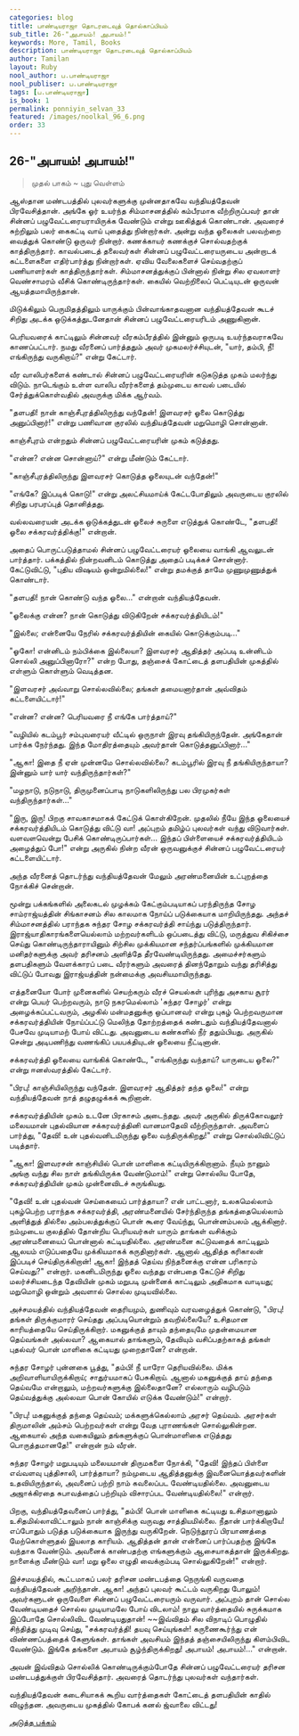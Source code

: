 ```yaml
---
categories: blog
title: பாண்டியராஜா தொடரடைவுத் தொல்காப்பியம்
sub_title: 26-"அபாயம்! அபாயம்!"
keywords: More, Tamil, Books
description: பாண்டியராஜா தொடரடைவுத் தொல்காப்பியம்
author: Tamilan
layout: Ruby
nool_author: ப.பாண்டியராஜா
nool_publiser: ப.பாண்டியராஜா
tags: [ப.பாண்டியராஜா]
is_book: 1
permalink: ponniyin_selvan_33
featured: /images/noolkal_96_6.png
order: 33
---
```



## 26-"அபாயம்! அபாயம்!"

> முதல் பாகம் ~ புது வெள்ளம்

ஆஸ்தான மண்டபத்தில் புலவர்களுக்கு முன்னதாகவே வந்தியத்தேவன் பிரவேசித்தான். அங்கே ஓர் உயர்ந்த சிம்மாசனத்தில் கம்பீரமாக வீற்றிருப்பவர் தான் சின்னப் பழுவேட்டரையராயிருக்க வேண்டும் என்று ஊகித்துக் கொண்டான். அவரைச் சுற்றிலும் பலர் கைகட்டி வாய் புதைத்து நின்றார்கள். அன்று வந்த ஓலைகள் பலவற்றை வைத்துக் கொண்டு ஒருவர் நின்றார். கணக்காயர் கணக்குச் சொல்வதற்குக் காத்திருந்தார். காவல்படைத் தலைவர்கள் சின்னப் பழுவேட்டரையருடைய அன்றாடக் கட்டளைகளை எதிர்பார்த்து நின்றார்கள். ஏவிய வேலைகளைச் செய்வதற்குப் பணியாளர்கள் காத்திருந்தார்கள். சிம்மாசனத்துக்குப் பின்னால் நின்று சில ஏவலாளர் வெண்சாமரம் வீசிக் கொண்டிருந்தார்கள். கையில் வெற்றிலைப் பெட்டியுடன் ஒருவன் ஆயத்தமாயிருந்தான்.

மிடுக்கிலும் பெருமிதத்திலும் யாருக்கும் பின்வாங்காதவனான வந்தியத்தேவன் கூடச் சிறிது அடக்க ஒடுக்கத்துடனேதான் சின்னப் பழுவேட்டரையரிடம் அணுகினான்.

பெரியவரைக் காட்டிலும் சின்னவர் வீரகம்பீரத்தில் இன்னும் ஒருபடி உயர்ந்தவராகவே காணப்பட்டார். நமது வீரனைப் பார்த்ததும் அவர் முகமலர்ச்சியுடன், "யார், தம்பி, நீ! எங்கிருந்து வருகிறாய்?" என்று கேட்டார்.

வீர வாலிபர்களைக் கண்டால் சின்னப் பழுவேட்டரையரின் கடுகடுத்த முகம் மலர்ந்து விடும். நாடெங்கும் உள்ள வாலிப வீரர்களைத் தம்முடைய காவல் படையில் சேர்த்துக்கொள்வதில் அவருக்கு மிக்க ஆர்வம்.

"தளபதி! நான் காஞ்சீபுரத்திலிருந்து வந்தேன்! இளவரசர் ஓலை கொடுத்து அனுப்பினார்!" என்று பணிவான குரலில் வந்தியத்தேவன் மறுமொழி சொன்னான்.

காஞ்சீபுரம் என்றதும் சின்னப் பழுவேட்டரையரின் முகம் கடுத்தது.

"என்ன? என்ன சொன்னாய்?" என்று மீண்டும் கேட்டார்.

"காஞ்சீபுரத்திலிருந்து இளவரசர் கொடுத்த ஓலையுடன் வந்தேன்!"

"எங்கே? இப்படிக் கொடு!" என்று அலட்சியமாய்க் கேட்டபோதிலும் அவருடைய குரலில் சிறிது பரபரப்புத் தொனித்தது.

வல்லவரையன் அடக்க ஒடுக்கத்துடன் ஓலைச் சுருளை எடுத்துக் கொண்டே, "தளபதி! ஓலை சக்கரவர்த்திக்கு!" என்றான்.

அதைப் பொருட்படுத்தாமல் சின்னப் பழுவேட்டரையர் ஓலையை வாங்கி ஆவலுடன் பார்த்தார். பக்கத்தில் நின்றவனிடம் கொடுத்து அதைப் படிக்கச் சொன்னார். கேட்டுவிட்டு, "புதிய விஷயம் ஒன்றுமில்லை!" என்று தமக்குத் தாமே முணுமுணுத்துக் கொண்டார்.

"தளபதி! நான் கொண்டு வந்த ஓலை..." என்றான் வந்தியத்தேவன்.

"ஓலைக்கு என்ன? நான் கொடுத்து விடுகிறேன் சக்கரவர்த்தியிடம்!"

"இல்லை; என்னையே நேரில் சக்கரவர்த்தியின் கையில் கொடுக்கும்படி..."

"ஓகோ! என்னிடம் நம்பிக்கை இல்லையா? இளவரசர் ஆதித்தர் அப்படி உன்னிடம் சொல்லி அனுப்பினாரோ?" என்ற போது, தஞ்சைக் கோட்டைத் தளபதியின் முகத்தில் எள்ளும் கொள்ளும் வெடித்தன.

"இளவரசர் அவ்வாறு சொல்லவில்லை; தங்கள் தமையனார்தான் அவ்விதம் கட்டளையிட்டார்!"

"என்ன? என்ன? பெரியவரை நீ எங்கே பார்த்தாய்?"

"வழியில் கடம்பூர் சம்புவரையர் வீட்டில் ஒருநாள் இரவு தங்கியிருந்தேன். அங்கேதான் பார்க்க நேர்ந்தது. இந்த மோதிரத்தையும் அவர்தான் கொடுத்தனுப்பினார்..."

"ஆகா! இதை நீ ஏன் முன்னமே சொல்லவில்லை? கடம்பூரில் இரவு நீ தங்கியிருந்தாயா? இன்னும் யார் யார் வந்திருந்தார்கள்?"

"மழநாடு, நடுநாடு, திருமுனைப்பாடி நாடுகளிலிருந்து பல பிரமுகர்கள் வந்திருந்தார்கள்..."

"இரு, இரு! பிறகு சாவகாசமாகக் கேட்டுக் கொள்கிறேன். முதலில் நீயே இந்த ஓலையைச் சக்கரவர்த்தியிடம் கொடுத்து விட்டு வா! அப்புறம் தமிழ்ப் புலவர்கள் வந்து விடுவார்கள். வளவளவென்று பேசிக் கொண்டிருப்பார்கள்... இந்தப் பிள்ளையைச் சக்கரவர்த்தியிடம் அழைத்துப் போ!" என்று அருகில் நின்ற வீரன் ஒருவனுக்குச் சின்னப் பழுவேட்டரையர் கட்டளையிட்டார்.

அந்த வீரனைத் தொடர்ந்து வந்தியத்தேவன் மேலும் அரண்மனையின் உட்புறத்தை நோக்கிச் சென்றான்.

மூன்று பக்கங்களில் அலைகடல் முழக்கம் கேட்கும்படியாகப் பரந்திருந்த சோழ சாம்ராஜ்யத்தின் சிங்காசனம் சில காலமாக நோய்ப் படுக்கையாக மாறியிருந்தது. அந்தச் சிம்மாசனத்தில் பராந்தக சுந்தர சோழ சக்கரவர்த்தி சாய்ந்து படுத்திருந்தார். இராஜ்யாதிகாரங்களையெல்லாம் மற்றவர்களிடம் ஒப்படைத்து விட்டு, மருத்துவ சிகிச்சை செய்து கொண்டிருந்தாராயினும் சிற்சில முக்கியமான சந்தர்ப்பங்களில் முக்கியமான மனிதர்களுக்கு அவர் தரிசனம் அளித்தே தீரவேண்டியிருந்தது. அமைச்சர்களும் தளபதிகளும் வேளக்காரப் படை வீரர்களும் அவரைத் தினந்தோறும் வந்து தரிசித்து விட்டுப் போவது இராஜ்யத்தின் நன்மைக்கு அவசியமாயிருந்தது.

எத்தனையோ போர் முனைகளில் செயற்கரும் வீரச் செயல்கள் புரிந்து அசகாய சூரர் என்று பெயர் பெற்றவரும், நாடு நகரமெல்லாம் 'சுந்தர சோழர்' என்று அழைக்கப்பட்டவரும், அழகில் மன்மதனுக்கு ஒப்பானவர் என்று புகழ் பெற்றவருமான சக்கரவர்த்தியின் நோய்ப்பட்டு மெலிந்த தோற்றத்தைக் கண்டதும் வந்தியத்தேவனால் பேசவே முடியாமற் போய் விட்டது. அவனுடைய கண்களில் நீர் ததும்பியது. அருகில் சென்று அடிபணிந்து வணங்கிப் பயபக்தியுடன் ஓலையை நீட்டினான்.

சக்கரவர்த்தி ஓலையை வாங்கிக் கொண்டே, "எங்கிருந்து வந்தாய்? யாருடைய ஓலை?" என்று ஈனஸ்வரத்தில் கேட்டார்.

"பிரபு! காஞ்சியிலிருந்து வந்தேன். இளவரசர் ஆதித்தர் தந்த ஓலை!" என்று வந்தியத்தேவன் நாத் தழுதழுக்கக் கூறினான்.

சக்கரவர்த்தியின் முகம் உடனே பிரகாசம் அடைந்தது. அவர் அருகில் திருக்கோவலூர் மலையமான் புதல்வியான சக்கரவர்த்தினி வானமாதேவி வீற்றிருந்தாள். அவளைப் பார்த்து, "தேவி! உன் புதல்வனிடமிருந்து ஓலை வந்திருக்கிறது!" என்று சொல்லிவிட்டுப் படித்தார்.

"ஆகா! இளவரசன் காஞ்சியில் பொன் மாளிகை கட்டியிருக்கிறானாம். நீயும் நானும் அங்கு வந்து சில நாள் தங்கியிருக்க வேண்டுமாம்!" என்று சொல்லிய போதே, சக்கரவர்த்தியின் முகம் முன்னைவிடச் சுருங்கியது.

"தேவி! உன் புதல்வன் செய்கையைப் பார்த்தாயா? என் பாட்டனார், உலகமெல்லாம் புகழ்பெற்ற பராந்தக சக்கரவர்த்தி, அரண்மனையில் சேர்ந்திருந்த தங்கத்தையெல்லாம் அளித்துத் தில்லை அம்பலத்துக்குப் பொன் கூரை வேய்ந்து, பொன்னம்பலம் ஆக்கினார். நம்முடைய குலத்தில் தோன்றிய பெரியவர்கள் யாரும் தாங்கள் வசிக்கும் அரண்மனையைப் பொன்னால் கட்டியதில்லை. அரண்மனை கட்டுவதைக் காட்டிலும் ஆலயம் எடுப்பதையே முக்கியமாகக் கருதினார்கள். ஆனால் ஆதித்த கரிகாலன் இப்படிச் செய்திருக்கிறான்! ஆகா! இந்தத் தெய்வ நிந்தனைக்கு என்ன பரிகாரம் செய்வது?" என்றார். மகனிடமிருந்து ஓலை வந்தது என்பதை கேட்டுச் சிறிது மலர்ச்சியடைந்த தேவியின் முகம் மறுபடி முன்னைக் காட்டிலும் அதிகமாக வாடியது; மறுமொழி ஒன்றும் அவளால் சொல்ல முடியவில்லை.

அச்சமயத்தில் வந்தியத்தேவன் தைரியமும், துணிவும் வரவழைத்துக் கொண்டு, "பிரபு! தங்கள் திருக்குமாரர் செய்தது அப்படியொன்றும் தவறில்லையே? உசிதமான காரியத்தையே செய்திருக்கிறார். மகனுக்குத் தாயும் தந்தையுமே முதன்மையான தெய்வங்கள் அல்லவா? ஆகையால் தாங்களும், தேவியும் வசிப்பதற்காகத் தங்கள் புதல்வர் பொன் மாளிகை கட்டியது முறைதானே? என்றான்.

சுந்தர சோழர் புன்னகை பூத்து, "தம்பி! நீ யாரோ தெரியவில்லை. மிக்க அறிவாளியாயிருக்கிறாய்; சாதுர்யமாகப் பேசுகிறாய். ஆனால் மகனுக்குத் தாய் தந்தை தெய்வமே என்றாலும், மற்றவர்களுக்கு இல்லைதானே? எல்லாரும் வழிபடும் தெய்வத்துக்கு அல்லவா பொன் கோயில் எடுக்க வேண்டும்!" என்றார்.

"பிரபு! மகனுக்குத் தந்தை தெய்வம்; மக்களுக்கெல்லாம் அரசர் தெய்வம். அரசர்கள் திருமாலின் அம்சம் பெற்றவர்கள் என்று வேத புராணங்கள் சொல்லுகின்றன. ஆகையால் அந்த வகையிலும் தங்களுக்குப் பொன்மாளிகை எடுத்தது பொருத்தமானதே!" என்றான் நம் வீரன்.

சுந்தர சோழர் மறுபடியும் மலையமான் திருமகளை நோக்கி, "தேவி! இந்தப் பிள்ளை எவ்வளவு புத்திசாலி, பார்த்தாயா? நம்முடைய ஆதித்தனுக்கு இவனையொத்தவர்களின் உதவியிருந்தால், அவனைப் பற்றி நாம் கவலைப்பட வேண்டியதில்லை. அவனுடைய அஜாக்கிரதை சுபாவத்தைப் பற்றியும் விசாரப்பட வேண்டியதில்லை!" என்றார்.

பிறகு, வந்தியத்தேவனைப் பார்த்து, "தம்பி! பொன் மாளிகை கட்டியது உசிதமானாலும் உசிதமில்லாவிட்டாலும் நான் காஞ்சிக்கு வருவது சாத்தியமில்லை. நீதான் பார்க்கிறாயே! எப்போதும் படுத்த படுக்கையாக இருந்து வருகிறேன். நெடுந்தூரப் பிரயாணத்தை மேற்கொள்ளுதல் இயலாத காரியம். ஆதித்தன் தான் என்னைப் பார்ப்பதற்கு இங்கே வந்தாக வேண்டும். அவனைக் காண்பதற்கு எங்களுக்கும் ஆசையாகத்தான் இருக்கிறது. நாளைக்கு மீண்டும் வா! மறு ஓலை எழுதி வைக்கும்படி சொல்லுகிறேன்!" என்றார்.

இச்சமயத்தில், கூட்டமாகப் பலர் தரிசன மண்டபத்தை நெருங்கி வருவதை வந்தியத்தேவன் அறிந்தான். ஆகா! அந்தப் புலவர் கூட்டம் வருகிறது போலும்! அவர்களுடன் ஒருவேளை சின்னப் பழுவேட்டரையரும் வருவார். அப்புறம் தான் சொல்ல வேண்டியதைச் சொல்ல முடியாமலே போய் விடலாம்! நாலு வார்த்தையில் சுருக்கமாக இப்போதே சொல்லிவிட வேண்டியதுதான்! ~~இவ்விதம் சில விநாடிப் பொழுதில் சிந்தித்து முடிவு செய்து, "சக்கரவர்த்தி! தயவு செய்யுங்கள்! கருணைகூர்ந்து என் விண்ணப்பத்தைக் கேளுங்கள். தாங்கள் அவசியம் இந்தத் தஞ்சையிலிருந்து கிளம்பிவிட வேண்டும். இங்கே தங்களை அபாயம் சூழ்ந்திருக்கிறது! அபாயம்! அபாயம்!..." என்றான்.

அவன் இவ்விதம் சொல்லிக் கொண்டிருக்கும்போதே சின்னப் பழுவேட்டரையர் தரிசன மண்டபத்துக்குள் பிரவேசித்தார். அவரைத் தொடர்ந்து புலவர்கள் வந்தார்கள்.

வந்தியத்தேவன் கடைசியாகக் கூறிய வார்த்தைகள் கோட்டைத் தளபதியின் காதில் விழுந்தன. அவருடைய முகத்தில் கோபக் கனல் ஜ்வாலை விட்டது!

[அடுத்த பக்கம்](ponniyin_selvan_34)